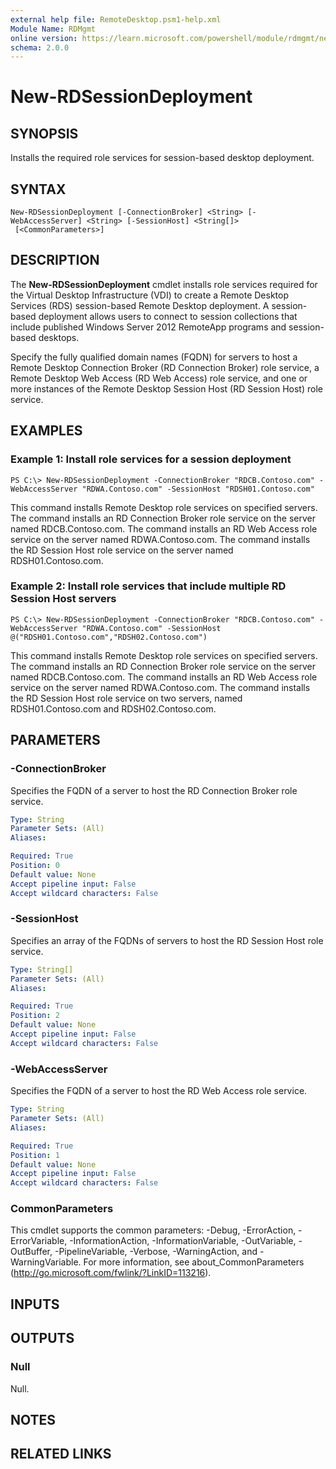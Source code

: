 ```yaml
---
external help file: RemoteDesktop.psm1-help.xml
Module Name: RDMgmt
online version: https://learn.microsoft.com/powershell/module/rdmgmt/new-rdsessiondeployment?view=windowsserver2012-ps&wt.mc_id=ps-gethelp
schema: 2.0.0
---
```


# New-RDSessionDeployment

## SYNOPSIS
Installs the required role services for session-based desktop deployment.

## SYNTAX

```
New-RDSessionDeployment [-ConnectionBroker] <String> [-WebAccessServer] <String> [-SessionHost] <String[]>
 [<CommonParameters>]
```

## DESCRIPTION
The **New-RDSessionDeployment** cmdlet installs role services required for the Virtual Desktop Infrastructure (VDI) to create a Remote Desktop Services (RDS) session-based Remote Desktop deployment.
A session-based deployment allows users to connect to session collections that include published Windows Server 2012 RemoteApp programs and session-based desktops.

Specify the fully qualified domain names (FQDN) for servers to host a Remote Desktop Connection Broker (RD Connection Broker) role service, a Remote Desktop Web Access (RD Web Access) role service, and one or more instances of the Remote Desktop Session Host (RD Session Host) role service.

## EXAMPLES

### Example 1: Install role services for a session deployment
```
PS C:\> New-RDSessionDeployment -ConnectionBroker "RDCB.Contoso.com" -WebAccessServer "RDWA.Contoso.com" -SessionHost "RDSH01.Contoso.com"
```

This command installs Remote Desktop role services on specified servers.
The command installs an RD Connection Broker role service on the server named RDCB.Contoso.com.
The command installs an RD Web Access role service on the server named RDWA.Contoso.com.
The command installs the RD Session Host role service on the server named RDSH01.Contoso.com.

### Example 2: Install role services that include multiple RD Session Host servers
```
PS C:\> New-RDSessionDeployment -ConnectionBroker "RDCB.Contoso.com" -WebAccessServer "RDWA.Contoso.com" -SessionHost @("RDSH01.Contoso.com","RDSH02.Contoso.com")
```

This command installs Remote Desktop role services on specified servers.
The command installs an RD Connection Broker role service on the server named RDCB.Contoso.com.
The command installs an RD Web Access role service on the server named RDWA.Contoso.com.
The command installs the RD Session Host role service on two servers, named RDSH01.Contoso.com and RDSH02.Contoso.com.

## PARAMETERS

### -ConnectionBroker
Specifies the FQDN of a server to host the RD Connection Broker role service.

```yaml
Type: String
Parameter Sets: (All)
Aliases:

Required: True
Position: 0
Default value: None
Accept pipeline input: False
Accept wildcard characters: False
```

### -SessionHost
Specifies an array of the FQDNs of servers to host the RD Session Host role service.

```yaml
Type: String[]
Parameter Sets: (All)
Aliases:

Required: True
Position: 2
Default value: None
Accept pipeline input: False
Accept wildcard characters: False
```

### -WebAccessServer
Specifies the FQDN of a server to host the RD Web Access role service.

```yaml
Type: String
Parameter Sets: (All)
Aliases:

Required: True
Position: 1
Default value: None
Accept pipeline input: False
Accept wildcard characters: False
```

### CommonParameters
This cmdlet supports the common parameters: -Debug, -ErrorAction, -ErrorVariable, -InformationAction, -InformationVariable, -OutVariable, -OutBuffer, -PipelineVariable, -Verbose, -WarningAction, and -WarningVariable. For more information, see about_CommonParameters (http://go.microsoft.com/fwlink/?LinkID=113216).

## INPUTS

## OUTPUTS

### Null
Null.

## NOTES

## RELATED LINKS


